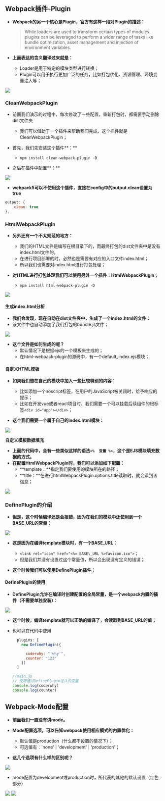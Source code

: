 ## **Webpack插件-Plugin**

- **Webpack的另一个核心是Plugin，官方有这样一段对Plugin的描述：**

  > While loaders are used to transform certain types of modules, plugins can be leveraged to perform a wider range of tasks like bundle optimization, asset management and injection of environment variables.

- **上面表达的含义翻译过来就是：**

  - Loader是用于特定的模块类型进行转换；
  - Plugin可以用于执行更加广泛的任务，比如打包优化、资源管理、环境变量注入等；


![](./image/Aspose.Words.95866b9b-4faf-4384-adef-fa3ec1796fb5.014.jpeg)

### **CleanWebpackPlugin**

- 前面我们演示的过程中，每次修改了一些配置，重新打包时，都需要手动删除dist文件夹
  - 我们可以借助于一个插件来帮助我们完成，这个插件就是CleanWebpackPlugin；

- 首先，我们先安装这个插件**：**
  - `npm install clean-webpack-plugin -D`


- 之后在插件中配置**：**

![](./image/Aspose.Words.95866b9b-4faf-4384-adef-fa3ec1796fb5.016.png)

- **webpack5可以不使用这个插件，直接在config中的output.clean设置为true**

```js
output: {
    clean: true
},
```



### **HtmlWebpackPlugin**

- **另外还有一个不太规范的地方：**
  - 我们的HTML文件是编写在根目录下的，而最终打包的dist文件夹中是没有index.html文件的。
  - 在进行项目部署的时，必然也是需要有对应的入口文件index.html；
  - 所以我们也需要对index.html进行打包处理；

- **对HTML进行打包处理我们可以使用另外一个插件：HtmlWebpackPlugin；**
  - `npm install html-webpack-plugin -D`


![](./image/Aspose.Words.95866b9b-4faf-4384-adef-fa3ec1796fb5.018.png)

#### **生成index.html分析**

- **我们会发现，现在自动在dist文件夹中，生成了一个index.html的文件：**
- 该文件中也自动添加了我们打包的bundle.js文件；

![](./image/Aspose.Words.95866b9b-4faf-4384-adef-fa3ec1796fb5.019.jpeg)

- **这个文件是如何生成的呢？**
  - 默认情况下是根据ejs的一个模板来生成的；
  - 在html-webpack-plugin的源码中，有一个default\_index.ejs模块；


#### **自定义HTML模板**

- **如果我们想在自己的模块中加入一些比较特别的内容：**
  - 比如添加一个noscript标签，在用户的JavaScript被关闭时，给予响应的提示；
  - 比如在开发vue或者react项目时，我们需要一个可以挂载后续组件的根标签`<div id="app"></div>`；

- **这个我们需要一个属于自己的index.html模块：**

![](./image/Aspose.Words.95866b9b-4faf-4384-adef-fa3ec1796fb5.020.jpeg)

**自定义模板数据填充**

- **上面的代码中，会有一些类似这样的语法`<%  变量 %>`，这个是EJS模块填充数据的方式。**
- **在配置HtmlWebpackPlugin时，我们可以添加如下配置：**
  - **template：**指定我们要使用的模块所在的路径；
  - **title：**在进行htmlWebpackPlugin.options.title读取时，就会读到该信息；


![](./image/Aspose.Words.95866b9b-4faf-4384-adef-fa3ec1796fb5.021.jpeg)

### **DefinePlugin的介绍**

- **但是，这个时候编译还是会报错，因为在我们的模块中还使用到一个BASE\_URL的常量：**

![](./image/Aspose.Words.95866b9b-4faf-4384-adef-fa3ec1796fb5.022.png)

- **这是因为在编译template模块时，有一个BASE\_URL：**
  - `<link rel="icon" href="<%= BASE\_URL %>favicon.ico">`；
  - 但是我们并没有设置过这个常量值，所以会出现没有定义的错误；

- **这个时候我们可以使用DefinePlugin插件；**

#### **DefinePlugin的使用**

- **DefinePlugin允许在编译时创建配置的全局常量，是一个webpack内置的插件（不需要单独安装）：**

![](./image/Aspose.Words.95866b9b-4faf-4384-adef-fa3ec1796fb5.023.png)

- **这个时候，编译template就可以正确的编译了，会读取到BASE\_URL的值；**

- 也可以在代码中使用

  ```js
    plugins: [
      new DefinePlugin({
  
        coderwhy: "'why'",
        counter: "123"
      })
    ]
  ```

  ```js
  //main.js
  // 使用通过DefinePlugin注入的变量
  console.log(coderwhy)
  console.log(counter)
  ```

  

## **Webpack-Mode配置**

- **前面我们一直没有讲mode。**
- **Mode配置选项，可以告知webpack使用相应模式的内置优化：**
  - 默认值是production（什么都不设置的情况下）；
  - 可选值有：'none' | 'development' | 'production'；

- **这几个选项有什么样的区别呢？**

![](./image/Aspose.Words.95866b9b-4faf-4384-adef-fa3ec1796fb5.024.jpeg)

- mode配置为development或production时，所代表的其他的默认设置（红色部分）

![](./image/Aspose.Words.95866b9b-4faf-4384-adef-fa3ec1796fb5.025.jpeg) ![](./image/Aspose.Words.95866b9b-4faf-4384-adef-fa3ec1796fb5.026.jpeg)
